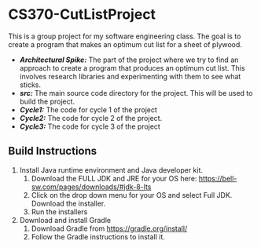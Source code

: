 # CS370-CutListProject
 
This is a group project for my software engineering class. The goal is to create a program that makes an optimum cut
list for a sheet of plywood. 

- _**Architectural Spike:**_ The part of the project where we try to find an approach to create a program that produces an optimum cut list. This involves research libraries and experimenting with them to see what sticks.
- _**src:**_ The main source code directory for the project. This will be used to build the project.
- _**Cycle1:**_ The code for cycle 1 of the project
- _**Cycle2:**_ The code for cycle 2 of the project.
- _**Cycle3:**_ The code for cycle 3 of the project

## Build Instructions

1. Install Java runtime environment and Java developer kit.
   1. Download the FULL JDK and JRE for your OS here: https://bell-sw.com/pages/downloads/#jdk-8-lts
   2. Click on the drop down menu for your OS and select Full JDK. Download the installer.
   3. Run the installers
2. Download and install Gradle
   1. Download Gradle from https://gradle.org/install/
   2. Follow the Gradle instructions to install it.